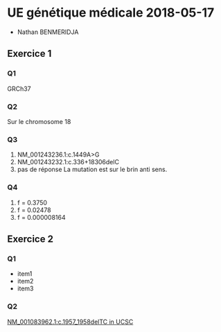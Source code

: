 # UE génétique médicale 2018-05-17
* Nathan BENMERIDJA
## Exercice 1
### Q1
GRCh37
### Q2
Sur le chromosome 18
### Q3
1. NM_001243236.1:c.1449A>G
2. NM_001243232.1:c.336+18306delC
3. pas de réponse
La mutation est sur le brin anti sens.
### Q4
1. f = 0.3750
2. f = 0.02478
3. f = 0.000008164
## Exercice 2
### Q1
* item1
* item2
* item3
### Q2
[NM_001083962.1:c.1957_1958delTC in UCSC](http://example.com)
